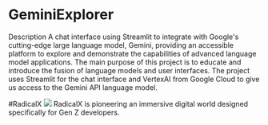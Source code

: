 # GeminiExplorer
Description
  A chat interface using Streamlit to integrate with Google's cutting-edge large language model, Gemini, providing an accessible platform to explore and demonstrate the capabilities of advanced language model applications. The main purpose of this project is to educate and introduce the fusion of language models and user interfaces. The project uses Streamlit for the chat interface and VertexAI from Google Cloud to give us access to the Gemini API language model.

 #RadicalX
 ![](https://i.imgur.com/1yxvh5u.png)
RadicalX is pioneering an immersive digital world designed specifically for Gen Z developers.
